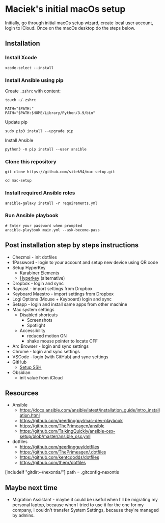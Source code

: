 # Maciek's initial macOs setup

Initially, go through initial macOs setup wizard, create local user account, login to iCloud. Once on the macOs desktop
do the steps below.

## Installation

### Install Xcode

```shell
xcode-select --install
```

### Install Ansible using pip

Create `.zshrc` with content:

```shell
touch ~/.zshrc
```

```shell
PATH="$PATH:"
PATH="$PATH:$HOME/Library/Python/3.9/bin"
```

Update pip

```shell
sudo pip3 install --upgrade pip
```

Install Ansible

```shell
python3 -m pip install --user ansible
```

### Clone this repository

```shell
git clone https://github.com/sitek94/mac-setup.git

cd mac-setup
```

### Install required Ansible roles

```shell
ansible-galaxy install -r requirements.yml
```

### Run Ansible playbook

```shell
# Enter your password when prompted
ansible-playbook main.yml --ask-become-pass
```

## Post installation step by steps instructions

- Chezmoi - init dotfiles
- 1Password - login to your account and setup new device using QR code
- Setup HyperKey 
  - Karabiner Elements
  - [Hyperkey](https://hyperkey.app/) (alternative)
- Dropbox - login and sync
- Raycast - import settings from Dropbox
- Keyboard Maestro - import settings from Dropbox
- Logi Options (Mouse + Keyboard) login and sync
- Setapp - login and install same apps from other machine
- Mac system settings
  - Disabled shortcuts
    - Screenshots
    - Spotlight
  - Accessibility
    - reduced motion ON
    - shake mouse pointer to locate OFF
- Arc Browser - login and sync settings
- Chrome - login and sync settings
- VSCode - login (with GitHub) and sync settings
- GitHub
  - [Setup SSH](https://docs.github.com/en/authentication/connecting-to-github-with-ssh/generating-a-new-ssh-key-and-adding-it-to-the-ssh-agent)
- Obsidian
  - init value from iCloud

## Resources

- Ansible
  - https://docs.ansible.com/ansible/latest/installation_guide/intro_installation.html
  - https://github.com/geerlingguy/mac-dev-playbook
  - https://github.com/ThePrimeagen/ansible
  - https://github.com/TalkingQuickly/ansible-osx-setup/blob/master/ansible_osx.yml
- dotfiles
  - https://github.com/geerlingguy/dotfiles
  - https://github.com/ThePrimeagen/.dotfiles
  - https://github.com/kentcdodds/dotfiles
  - https://github.com/thepr/dotfiles

[includeIf "gitdir:~/nexontis/"]
    path = .gitconfig-nexontis

## Maybe next time

- Migration Assistant - maybe it could be useful when I'll be migrating my personal laptop, because when I tried to use
  it for the one for my company, I couldn't transfer System Settings, because they're managed by admins.
